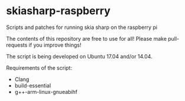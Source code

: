 # skiasharp-raspberry
Scripts and patches for running skia sharp on the raspberry pi


The contents of this repository are free to use for all! Please make pull-requests if you improve things!

The script is being developed on Ubuntu 17.04 and/or 14.04.

Requirements of the script:
- Clang
- build-essential
- g++-arm-linux-gnueabihf
